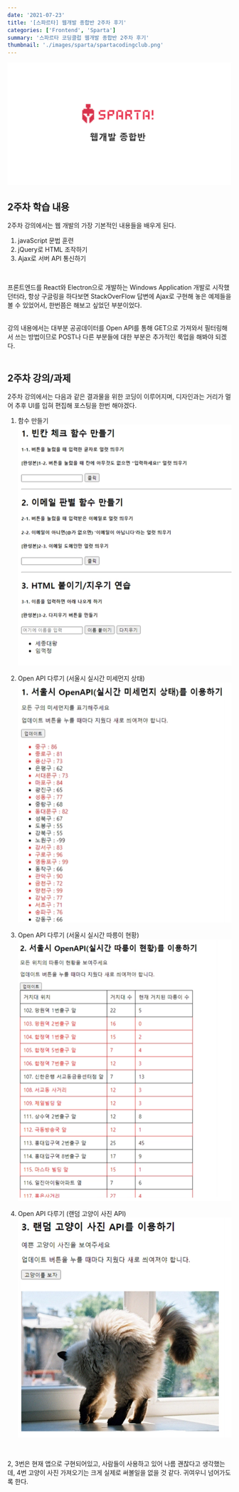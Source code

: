 ```yaml
---
date: '2021-07-23'
title: '[스파르타] 웹개발 종합반 2주차 후기'
categories: ['Frontend', 'Sparta']
summary: '스파르타 코딩클럽 웹개발 종합반 2주차 후기'
thumbnail: './images/sparta/spartacodingclub.png'
---
```


![image.info](./images/sparta/spartacodingclub.png)

## 2주차 학습 내용

2주차 강의에서는 웹 개발의 가장 기본적인 내용들을 배우게 된다.

1. javaScript 문법 훈련
2. jQuery로 HTML 조작하기
3. Ajax로 서버 API 통신하기
<br/>

프론트엔드를 React와 Electron으로 개발하는 Windows Application 개발로 시작했던터라, 항상 구글링을 하다보면 StackOverFlow 답변에 Ajax로 구현해 놓은 예제들을 볼 수 있었어서, 한번쯤은 해보고 싶었던 부분이었다.
<br/><br/>

강의 내용에서는 대부분 공공데이터를 Open API를 통해 GET으로 가져와서 필터링해서 쓰는 방법이므로 POST나 다른 부분들에 대한 부분은 추가적인 룩업을 해봐야 되겠다.
<br/><br/>

## 2주차 강의/과제

2주차 강의에서는 다음과 같은 결과물을 위한 코딩이 이루어지며, 디자인과는 거리가 멀어 추후 UI를 입혀 편집해 포스팅을 한번 해야겠다.

1. 함수 만들기
![image.info](./images/sparta/week2-1.png)

2. Open API 다루기 (서울시 실시간 미세먼지 상태)
![image.info](./images/sparta/week2-2.png)

3. Open API 다루기 (서울시 실시간 따릉이 현황)
![image.info](./images/sparta/week2-3.png)

4. Open API 다루기 (랜덤 고양이 사진 API)
![image.info](./images/sparta/week2-4.png)
<br/>

2, 3번은 현재 앱으로 구현되어있고, 사람들이 사용하고 있어 나름 괜찮다고 생각했는데, 4번 고양이 사진 가져오기는 크게 실제로 써볼일을 없을 것 같다. 귀여우니 넘어가도록 한다.
